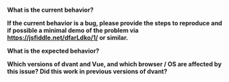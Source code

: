 
**What is the current behavior?**

**If the current behavior is a bug, please provide the steps to reproduce and if possible a minimal demo of the problem via https://jsfiddle.net/dfarLdko/1/ or similar.**

**What is the expected behavior?**

**Which versions of dvant and Vue, and which browser / OS are affected by this issue? Did this work in previous versions of dvant?**
